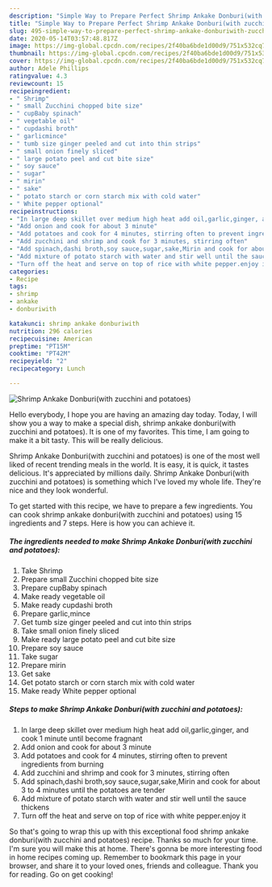 ```yaml
---
description: "Simple Way to Prepare Perfect Shrimp Ankake Donburi(with zucchini and potatoes)"
title: "Simple Way to Prepare Perfect Shrimp Ankake Donburi(with zucchini and potatoes)"
slug: 495-simple-way-to-prepare-perfect-shrimp-ankake-donburiwith-zucchini-and-potatoes
date: 2020-05-14T03:57:48.817Z
image: https://img-global.cpcdn.com/recipes/2f40ba6bde1d00d9/751x532cq70/shrimp-ankake-donburiwith-zucchini-and-potatoes-recipe-main-photo.jpg
thumbnail: https://img-global.cpcdn.com/recipes/2f40ba6bde1d00d9/751x532cq70/shrimp-ankake-donburiwith-zucchini-and-potatoes-recipe-main-photo.jpg
cover: https://img-global.cpcdn.com/recipes/2f40ba6bde1d00d9/751x532cq70/shrimp-ankake-donburiwith-zucchini-and-potatoes-recipe-main-photo.jpg
author: Adele Phillips
ratingvalue: 4.3
reviewcount: 15
recipeingredient:
- " Shrimp"
- " small Zucchini chopped bite size"
- " cupBaby spinach"
- " vegetable oil"
- " cupdashi broth"
- " garlicmince"
- " tumb size ginger peeled and cut into thin strips"
- " small onion finely sliced"
- " large potato peel and cut bite size"
- " soy sauce"
- " sugar"
- " mirin"
- " sake"
- " potato starch or corn starch mix with cold water"
- " White pepper optional"
recipeinstructions:
- "In large deep skillet over medium high heat add oil,garlic,ginger, and cook 1 minute until become fragnant"
- "Add onion and cook for about 3 minute"
- "Add potatoes and cook for 4 minutes, stirring often to prevent ingredients from burning"
- "Add zucchini and shrimp and cook for 3 minutes, stirring often"
- "Add spinach,dashi broth,soy sauce,sugar,sake,Mirin and cook for about 3 to 4 minutes until the potatoes are tender"
- "Add mixture of potato starch with water and stir well until the sauce thickens"
- "Turn off the heat and serve on top of rice with white pepper.enjoy it"
categories:
- Recipe
tags:
- shrimp
- ankake
- donburiwith

katakunci: shrimp ankake donburiwith 
nutrition: 296 calories
recipecuisine: American
preptime: "PT15M"
cooktime: "PT42M"
recipeyield: "2"
recipecategory: Lunch

---
```



![Shrimp Ankake Donburi(with zucchini and potatoes)](https://img-global.cpcdn.com/recipes/2f40ba6bde1d00d9/751x532cq70/shrimp-ankake-donburiwith-zucchini-and-potatoes-recipe-main-photo.jpg)

Hello everybody, I hope you are having an amazing day today. Today, I will show you a way to make a special dish, shrimp ankake donburi(with zucchini and potatoes). It is one of my favorites. This time, I am going to make it a bit tasty. This will be really delicious.

Shrimp Ankake Donburi(with zucchini and potatoes) is one of the most well liked of recent trending meals in the world. It is easy, it is quick, it tastes delicious. It's appreciated by millions daily. Shrimp Ankake Donburi(with zucchini and potatoes) is something which I've loved my whole life. They're nice and they look wonderful.




To get started with this recipe, we have to prepare a few ingredients. You can cook shrimp ankake donburi(with zucchini and potatoes) using 15 ingredients and 7 steps. Here is how you can achieve it.

<!--inarticleads1-->

##### The ingredients needed to make Shrimp Ankake Donburi(with zucchini and potatoes):

1. Take  Shrimp
1. Prepare  small Zucchini chopped bite size
1. Prepare  cupBaby spinach
1. Make ready  vegetable oil
1. Make ready  cupdashi broth
1. Prepare  garlic,mince
1. Get  tumb size ginger peeled and cut into thin strips
1. Take  small onion finely sliced
1. Make ready  large potato peel and cut bite size
1. Prepare  soy sauce
1. Take  sugar
1. Prepare  mirin
1. Get  sake
1. Get  potato starch or corn starch mix with cold water
1. Make ready  White pepper optional




<!--inarticleads2-->

##### Steps to make Shrimp Ankake Donburi(with zucchini and potatoes):

1. In large deep skillet over medium high heat add oil,garlic,ginger, and cook 1 minute until become fragnant
1. Add onion and cook for about 3 minute
1. Add potatoes and cook for 4 minutes, stirring often to prevent ingredients from burning
1. Add zucchini and shrimp and cook for 3 minutes, stirring often
1. Add spinach,dashi broth,soy sauce,sugar,sake,Mirin and cook for about 3 to 4 minutes until the potatoes are tender
1. Add mixture of potato starch with water and stir well until the sauce thickens
1. Turn off the heat and serve on top of rice with white pepper.enjoy it




So that's going to wrap this up with this exceptional food shrimp ankake donburi(with zucchini and potatoes) recipe. Thanks so much for your time. I'm sure you will make this at home. There's gonna be more interesting food in home recipes coming up. Remember to bookmark this page in your browser, and share it to your loved ones, friends and colleague. Thank you for reading. Go on get cooking!
